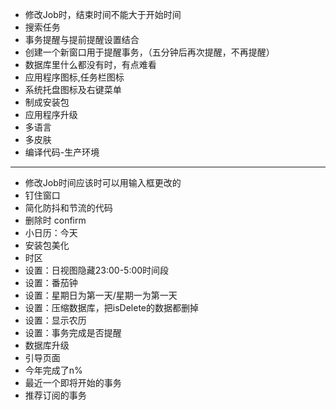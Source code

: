 - 修改Job时，结束时间不能大于开始时间
- 搜索任务
- 事务提醒与提前提醒设置结合
- 创建一个新窗口用于提醒事务，（五分钟后再次提醒，不再提醒）
- 数据库里什么都没有时，有点难看
- 应用程序图标,任务栏图标
- 系统托盘图标及右键菜单
- 制成安装包
- 应用程序升级
- 多语言
- 多皮肤
- 编译代码-生产环境
- ------------------------------
- 修改Job时间应该时可以用输入框更改的
- 钉住窗口
- 简化防抖和节流的代码
- 删除时 confirm
- 小日历：今天
- 安装包美化
- 时区
- 设置：日视图隐藏23:00-5:00时间段
- 设置：番茄钟
- 设置：星期日为第一天/星期一为第一天
- 设置：压缩数据库，把isDelete的数据都删掉
- 设置：显示农历
- 设置：事务完成是否提醒
- 数据库升级
- 引导页面
- 今年完成了n%
- 最近一个即将开始的事务
- 推荐订阅的事务
